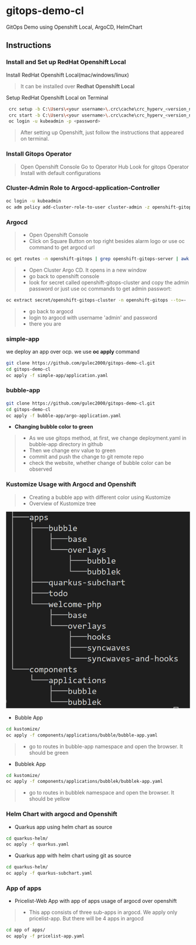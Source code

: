 # gitops-demo-cl
GitOps Demo using Openshift Local, ArgoCD, HelmChart

## Instructions

### Install and Set up RedHat Openshift Local
Install RedHat Openshift Local(mac/windows/linux)
> It can be installed over **Redhat Openshift Local**

Setup RedHat Openshift Local on Terminal
```bash
 crc setup -b C:\Users\<your username>\.crc\cache\crc_hyperv_<version_number>_amd64.crcbundle
 crc start -b C:\Users\<your username>\.crc\cache\crc_hyperv_<version_number>_amd64.crcbundle -c 6 -d 32 -m 13222
 oc login -u kubeadmin -p <password>
 ```
> After setting up Openshift, just follow the instructions that appeared on terminal.

### Install Gitops Operator

> Open Openshift Console
> Go to Operator Hub
> Look for gitops Operator
> Install with default configurations

### Cluster-Admin Role to Argocd-application-Controller
```bash
oc login -u kubeadmin
oc adm policy add-cluster-role-to-user cluster-admin -z openshift-gitops-argocd-application-controller -n openshift-gitops
```
### Argocd

> * Open Openshift Console
> * Click on Square Button on top right besides alarm logo or use oc command to get argocd url
```bash
oc get routes -n openshift-gitops | grep openshift-gitops-server | awk '{print $2}'
```
> * Open Cluster Argo CD. It opens in a new window
> * go back to openshift console
> * look for secret called openshift-gitops-cluster and copy the admin password or just use oc commands to get admin passwort:
```bash
oc extract secret/openshift-gitops-cluster -n openshift-gitops --to=-
```
> * go back to argocd
> * login to argocd with username 'admin' and password
> * there you are

### simple-app
we deploy an app over ocp. we use **oc apply** command
````bash
git clone https://github.com/gulec2000/gitops-demo-cl.git
cd gitops-demo-cl
oc apply -f simple-app/application.yaml
````

### bubble-app

````bash
git clone https://github.com/gulec2000/gitops-demo-cl.git
cd gitops-demo-cl
oc apply -f bubble-app/argo-application.yaml
````
* **Changing bubble color to green**

> * As we use gitops method, at first, we change deployment.yaml in bubble-app directory in github
> * Then we change env value to green
> * commit and push the change to git remote repo
> * check the website, whether change of bubble color can be observed

### Kustomize Usage with Argocd and Openshift

>* Creating a bubble app with different color using Kustomize
>* Overview of Kustomize tree

![Kustomize!](Kustomize.PNG "Kustomize Files Tree")

* Bubble App
````bash
cd kustomize/
oc apply -f components/applications/bubble/bubble-app.yaml
````
> * go to routes in bubble-app namespace and open the browser. It should be green
* Bubblek App
````bash
cd kustomize/
oc apply -f components/applications/bubblek/bubblek-app.yaml
````
> * go to routes in bubblek namespace and open the browser. It should be yellow
### Helm Chart with argocd and Openshift
* Quarkus app using helm chart as source

````bash
cd quarkus-helm/
oc apply -f quarkus.yaml
````
* Quarkus app with helm chart using git as source

````bash
cd quarkus-helm/
oc apply -f quarkus-subchart.yaml
````
### App of apps
* Pricelist-Web App with app of apps usage of argocd over openshift
>* This app consists of three sub-apps in argocd. We apply only pricelist-app. But there will be 4 apps in argocd 
````bash
cd app of apps/
oc apply -f pricelist-app.yaml
````


 
 

 
 
